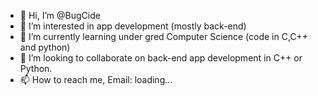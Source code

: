 - 👋 Hi, I’m @BugCide
- 👀 I’m interested in app development (mostly back-end)
- 🌱 I’m currently learning under gred Computer Science (code in C,C++ and python)
- 💞️ I’m looking to collaborate on back-end app development in C++ or Python.
- 📫 How to reach me, Email: loading...

<!---
BugCide/BugCide is a ✨ special ✨ repository because its `README.md` (this file) appears on your GitHub profile.
You can click the Preview link to take a look at your changes.
--->
